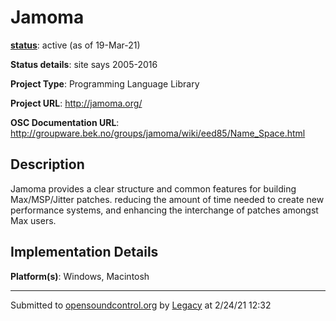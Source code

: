# Jamoma

**[status](../implementation-status.html)**: active (as of 19-Mar-21)

**Status details**: 
site says 2005-2016

**Project Type**: Programming Language Library

**Project URL**: <http://jamoma.org/>

**OSC Documentation URL**: <http://groupware.bek.no/groups/jamoma/wiki/eed85/Name_Space.html>

## Description

Jamoma provides a clear structure and common features for building Max/MSP/Jitter patches. reducing the amount of time needed to create new performance systems, and enhancing the interchange of patches amongst Max users.

## Implementation Details

**Platform(s)**: Windows, Macintosh

---
Submitted to [opensoundcontrol.org](https://opensoundcontrol.org) by [Legacy](legacy-site.html) at 2/24/21 12:32
